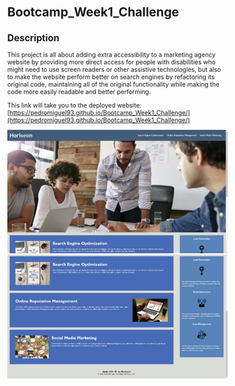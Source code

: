 # Bootcamp_Week1_Challenge

## Description
This project is all about adding extra accessibility to a marketing agency website by providing more direct access for people with disabilities who might need to use screen readers or other assistive technologies, but also to make the website perform better on search engines by refactoring its original code, maintaining all of the original functionality while making the code more easily readable and better performing.

This link will take you to the deployed website: [https://pedromiguel93.github.io/Bootcamp_Week1_Challenge/](https://pedromiguel93.github.io/Bootcamp_Week1_Challenge/)

![The marketing agency website](assets\images\screenshot_1.jpg)
![The marketing agency website](assets\images\screenshot_2.jpg)
